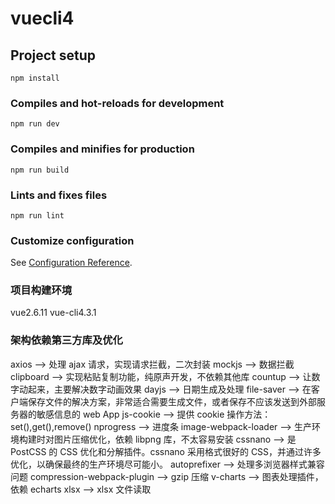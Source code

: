 # vuecli4

## Project setup

```
npm install
```

### Compiles and hot-reloads for development

```
npm run dev
```

### Compiles and minifies for production

```
npm run build
```

### Lints and fixes files

```
npm run lint
```

### Customize configuration

See [Configuration Reference](https://cli.vuejs.org/config/).

### 项目构建环境

vue2.6.11
vue-cli4.3.1

### 架构依赖第三方库及优化

axios ——> 处理 ajax 请求，实现请求拦截，二次封装
mockjs ——> 数据拦截
clipboard ——> 实现粘贴复制功能，纯原声开发，不依赖其他库
countup ——> 让数字动起来，主要解决数字动画效果
dayjs ——> 日期生成及处理
file-saver ——> 在客户端保存文件的解决方案，非常适合需要生成文件，或者保存不应该发送到外部服务器的敏感信息的 web App
js-cookie ——> 提供 cookie 操作方法：set(),get(),remove()
nprogress ——> 进度条
image-webpack-loader ——> 生产环境构建时对图片压缩优化，依赖 libpng 库，不太容易安装
cssnano ——> 是 PostCSS 的 CSS 优化和分解插件。cssnano 采用格式很好的 CSS，并通过许多优化，以确保最终的生产环境尽可能小。
autoprefixer ——> 处理多浏览器样式兼容问题
compression-webpack-plugin ——> gzip 压缩
v-charts ——> 图表处理插件，依赖 echarts
xlsx ——> xlsx 文件读取
